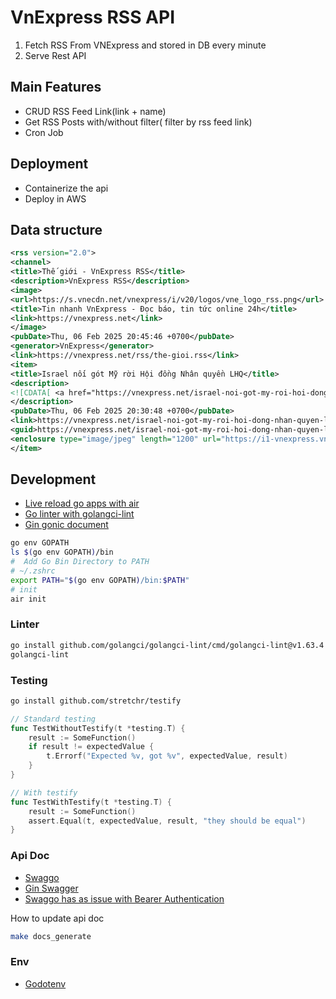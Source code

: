 # VnExpress RSS API

1. Fetch RSS From VNExpress and stored in DB every minute
2. Serve Rest API

## Main Features

- CRUD RSS Feed Link(link + name)
- Get RSS Posts with/without filter( filter by rss feed link)
- Cron Job

## Deployment

- Containerize the api
- Deploy in AWS

## Data structure

```xml
<rss version="2.0">
<channel>
<title>Thế giới - VnExpress RSS</title>
<description>VnExpress RSS</description>
<image>
<url>https://s.vnecdn.net/vnexpress/i/v20/logos/vne_logo_rss.png</url>
<title>Tin nhanh VnExpress - Đọc báo, tin tức online 24h</title>
<link>https://vnexpress.net</link>
</image>
<pubDate>Thu, 06 Feb 2025 20:45:46 +0700</pubDate>
<generator>VnExpress</generator>
<link>https://vnexpress.net/rss/the-gioi.rss</link>
<item>
<title>Israel nối gót Mỹ rời Hội đồng Nhân quyền LHQ</title>
<description>
<![CDATA[ <a href="https://vnexpress.net/israel-noi-got-my-roi-hoi-dong-nhan-quyen-lhq-4846612.html"><img src="https://i1-vnexpress.vnecdn.net/2025/02/06/afp-20250123-36vm3wf-v1-highre-6597-7613-1738846835.jpg?w=1200&h=0&q=100&dpr=1&fit=crop&s=EZLAecVUZhLBSg818oeXbA"></a></br>Ngoại trưởng Israel cho biết nước này sẽ rút khỏi Hội đồng Nhân quyền Liên Hợp Quốc, hưởng ứng quyết định tương tự của Mỹ. ]]>
</description>
<pubDate>Thu, 06 Feb 2025 20:30:48 +0700</pubDate>
<link>https://vnexpress.net/israel-noi-got-my-roi-hoi-dong-nhan-quyen-lhq-4846612.html</link>
<guid>https://vnexpress.net/israel-noi-got-my-roi-hoi-dong-nhan-quyen-lhq-4846612.html</guid>
<enclosure type="image/jpeg" length="1200" url="https://i1-vnexpress.vnecdn.net/2025/02/06/afp-20250123-36vm3wf-v1-highre-6597-7613-1738846835.jpg?w=1200&h=0&q=100&dpr=1&fit=crop&s=EZLAecVUZhLBSg818oeXbA"/>
</item>
```

## Development

- [Live reload go apps with air](https://github.com/air-verse/air)
- [Go linter with golangci-lint](https://golangci-lint.run/welcome/install/)
- [Gin gonic document](https://gin-gonic.com/docs/)

```sh
go env GOPATH
ls $(go env GOPATH)/bin
#  Add Go Bin Directory to PATH
# ~/.zshrc
export PATH="$(go env GOPATH)/bin:$PATH"
# init
air init
```

### Linter

```sh
go install github.com/golangci/golangci-lint/cmd/golangci-lint@v1.63.4
golangci-lint
```

### Testing

```sh
go install github.com/stretchr/testify
```

```go
// Standard testing
func TestWithoutTestify(t *testing.T) {
    result := SomeFunction()
    if result != expectedValue {
        t.Errorf("Expected %v, got %v", expectedValue, result)
    }
}

// With testify
func TestWithTestify(t *testing.T) {
    result := SomeFunction()
    assert.Equal(t, expectedValue, result, "they should be equal")
}
```

### Api Doc

- [Swaggo](https://github.com/swaggo/swag)
- [Gin Swagger](https://pkg.go.dev/github.com/swaggo/gin-swagger@v1.6.0#section-readme)
- [Swaggo has as issue with Bearer Authentication](https://github.com/swaggo/gin-swagger/issues/90)

How to update api doc

```sh
make docs_generate
```

### Env

- [Godotenv](https://github.com/joho/godotenv)
